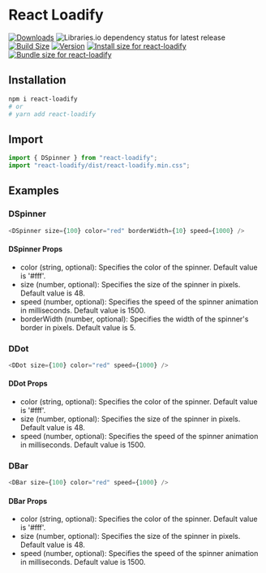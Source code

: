 # React Loadify

[![Downloads](https://img.shields.io/npm/dt/react-loadify.svg?style=flat&color=success)](https://www.npmjs.com/package/react-loadify)
![Libraries.io dependency status for latest release](https://img.shields.io/librariesio/release/npm/react-loadify)
[![Build Size](https://img.shields.io/bundlejs/size/react-loadify)](https://pkg-size.dev/react-loadify)
[![Version](https://img.shields.io/npm/v/react-loadify?style=flat&color=success)](https://www.npmjs.com/package/react-loadify)
<a href="https://pkg-size.dev/react-loadify"><img src="https://pkg-size.dev/badge/install/103906" title="Install size for react-loadify"></a>
<a href="https://pkg-size.dev/react-loadify"><img src="https://pkg-size.dev/badge/bundle/24854" title="Bundle size for react-loadify"></a>

## Installation

```bash
npm i react-loadify
# or
# yarn add react-loadify
```

## Import

```js
import { DSpinner } from "react-loadify";
import "react-loadify/dist/react-loadify.min.css";
```

## Examples

### DSpinner

```js
<DSpinner size={100} color="red" borderWidth={10} speed={1000} />
```

#### DSpinner Props

- color (string, optional): Specifies the color of the spinner. Default value is '#fff'.
- size (number, optional): Specifies the size of the spinner in pixels. Default value is 48.
- speed (number, optional): Specifies the speed of the spinner animation in milliseconds. Default value is 1500.
- borderWidth (number, optional): Specifies the width of the spinner's border in pixels. Default value is 5.

### DDot

```js
<DDot size={100} color="red" speed={1000} />
```

#### DDot Props

- color (string, optional): Specifies the color of the spinner. Default value is '#fff'.
- size (number, optional): Specifies the size of the spinner in pixels. Default value is 48.
- speed (number, optional): Specifies the speed of the spinner animation in milliseconds. Default value is 1500.

### DBar

```js
<DBar size={100} color="red" speed={1000} />
```

#### DBar Props

- color (string, optional): Specifies the color of the spinner. Default value is '#fff'.
- size (number, optional): Specifies the size of the spinner in pixels. Default value is 48.
- speed (number, optional): Specifies the speed of the spinner animation in milliseconds. Default value is 1500.
